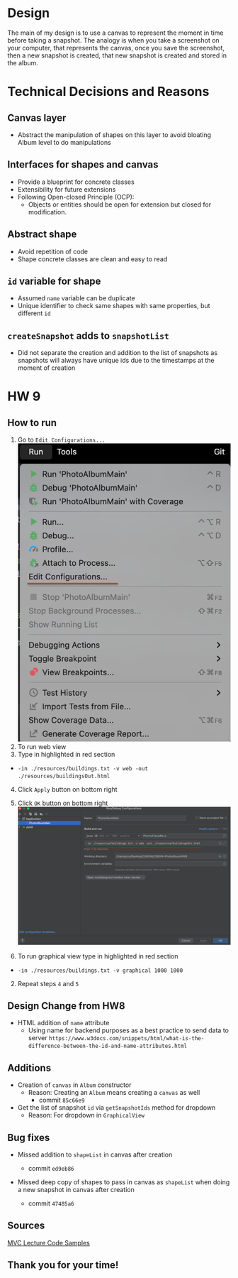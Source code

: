 # Design

The main of my design is to use a canvas to represent the moment in time before taking a snapshot.
The analogy is when you take a screenshot on your computer, that represents the canvas,
once you save the screenshot, then a new snapshot is created, that new snapshot is created and stored in the album.

# Technical Decisions and Reasons

## Canvas layer
- Abstract the manipulation of shapes on this layer to avoid bloating Album level to do manipulations

## Interfaces for shapes and canvas
- Provide a blueprint for concrete classes 
- Extensibility for future extensions
- Following Open-closed Principle (OCP):
  - Objects or entities should be open for extension but closed for modification.

## Abstract shape
- Avoid repetition of code
- Shape concrete classes are clean and easy to read

## `id` variable for shape 
- Assumed `name` variable can be duplicate
- Unique identifier to check same shapes with same properties, but different `id`

## `createSnapshot` adds to `snapshotList`
- Did not separate the creation and addition to the list of snapshots as snapshots will always 
have unique ids due to the timestamps at the moment of creation

# HW 9 

## How to run
1. Go to `Edit Configurations...`
![img_1.png](img_1.png)
2. To run web view
3. Type in highlighted in red section
  - `-in ./resources/buildings.txt -v web -out ./resources/buildingsOut.html`
4. Click `Apply` button on bottom right
5. Click `OK` button on bottom right
![img_2.png](img_2.png)

1. To run graphical view type in highlighted in red section 
  - `-in ./resources/buildings.txt -v graphical 1000 1000`
2. Repeat steps `4` and `5`

## Design Change from HW8

- HTML addition of `name` attribute
  - Using name for backend purposes as a best practice to send data to server
  `https://www.w3docs.com/snippets/html/what-is-the-difference-between-the-id-and-name-attributes.html`

## Additions

- Creation of `canvas` in `Album` constructor
  - Reason: Creating an `Album` means creating a `canvas` as well 
    - commit `85c66e9`
- Get the list of snapshot `id` via `getSnapshotIds` method for dropdown
  - Reason: For dropdown in `GraphicalView`

## Bug fixes

- Missed addition to `shapeList` in canvas after creation
  - commit `ed9eb86`

- Missed deep copy of shapes to pass in canvas as `shapeList` when doing a new snapshot in canvas after creation
  - commit `47485a6`

## Sources
[MVC Lecture Code Samples](https://github.khoury.northeastern.edu/kbagley/fall-2022-cs5004/tree/main/MVC_Lectures/src)

## Thank you for your time!